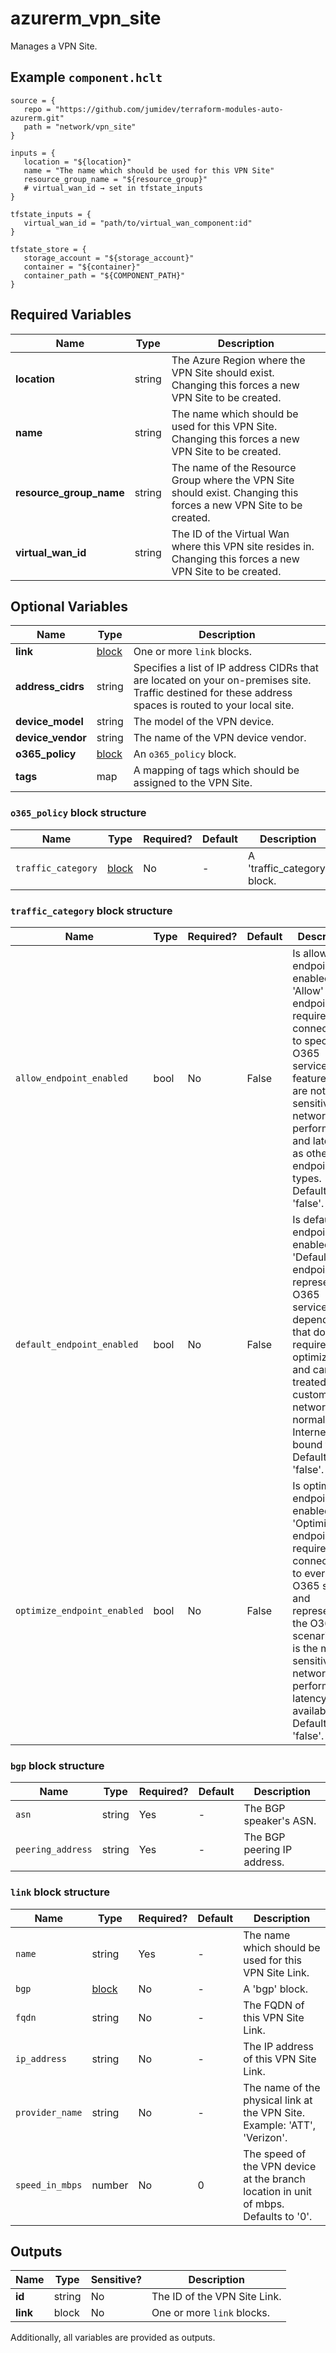 # azurerm_vpn_site

Manages a VPN Site.

## Example `component.hclt`

```hcl
source = {
   repo = "https://github.com/jumidev/terraform-modules-auto-azurerm.git"   
   path = "network/vpn_site"   
}

inputs = {
   location = "${location}"   
   name = "The name which should be used for this VPN Site"   
   resource_group_name = "${resource_group}"   
   # virtual_wan_id → set in tfstate_inputs
}

tfstate_inputs = {
   virtual_wan_id = "path/to/virtual_wan_component:id"   
}

tfstate_store = {
   storage_account = "${storage_account}"   
   container = "${container}"   
   container_path = "${COMPONENT_PATH}"   
}

```

## Required Variables

| Name | Type |  Description |
| ---- | --------- |  ----------- |
| **location** | string |  The Azure Region where the VPN Site should exist. Changing this forces a new VPN Site to be created. | 
| **name** | string |  The name which should be used for this VPN Site. Changing this forces a new VPN Site to be created. | 
| **resource_group_name** | string |  The name of the Resource Group where the VPN Site should exist. Changing this forces a new VPN Site to be created. | 
| **virtual_wan_id** | string |  The ID of the Virtual Wan where this VPN site resides in. Changing this forces a new VPN Site to be created. | 

## Optional Variables

| Name | Type |  Description |
| ---- | --------- |  ----------- |
| **link** | [block](#link-block-structure) |  One or more `link` blocks. | 
| **address_cidrs** | string |  Specifies a list of IP address CIDRs that are located on your on-premises site. Traffic destined for these address spaces is routed to your local site. | 
| **device_model** | string |  The model of the VPN device. | 
| **device_vendor** | string |  The name of the VPN device vendor. | 
| **o365_policy** | [block](#o365_policy-block-structure) |  An `o365_policy` block. | 
| **tags** | map |  A mapping of tags which should be assigned to the VPN Site. | 

### `o365_policy` block structure

| Name | Type | Required? | Default | Description |
| ---- | ---- | --------- | ------- | ----------- |
| `traffic_category` | [block](#traffic_category-block-structure) | No | - | A 'traffic_category' block. |

### `traffic_category` block structure

| Name | Type | Required? | Default | Description |
| ---- | ---- | --------- | ------- | ----------- |
| `allow_endpoint_enabled` | bool | No | False | Is allow endpoint enabled? The 'Allow' endpoint is required for connectivity to specific O365 services and features, but are not as sensitive to network performance and latency as other endpoint types. Defaults to 'false'. |
| `default_endpoint_enabled` | bool | No | False | Is default endpoint enabled? The 'Default' endpoint represents O365 services and dependencies that do not require any optimization, and can be treated by customer networks as normal Internet bound traffic. Defaults to 'false'. |
| `optimize_endpoint_enabled` | bool | No | False | Is optimize endpoint enabled? The 'Optimize' endpoint is required for connectivity to every O365 service and represents the O365 scenario that is the most sensitive to network performance, latency, and availability. Defaults to 'false'. |

### `bgp` block structure

| Name | Type | Required? | Default | Description |
| ---- | ---- | --------- | ------- | ----------- |
| `asn` | string | Yes | - | The BGP speaker's ASN. |
| `peering_address` | string | Yes | - | The BGP peering IP address. |

### `link` block structure

| Name | Type | Required? | Default | Description |
| ---- | ---- | --------- | ------- | ----------- |
| `name` | string | Yes | - | The name which should be used for this VPN Site Link. |
| `bgp` | [block](#bgp-block-structure) | No | - | A 'bgp' block. |
| `fqdn` | string | No | - | The FQDN of this VPN Site Link. |
| `ip_address` | string | No | - | The IP address of this VPN Site Link. |
| `provider_name` | string | No | - | The name of the physical link at the VPN Site. Example: 'ATT', 'Verizon'. |
| `speed_in_mbps` | number | No | 0 | The speed of the VPN device at the branch location in unit of mbps. Defaults to '0'. |



## Outputs

| Name | Type | Sensitive? | Description |
| ---- | ---- | --------- | --------- |
| **id** | string | No  | The ID of the VPN Site Link. | 
| **link** | block | No  | One or more `link` blocks. | 

Additionally, all variables are provided as outputs.
